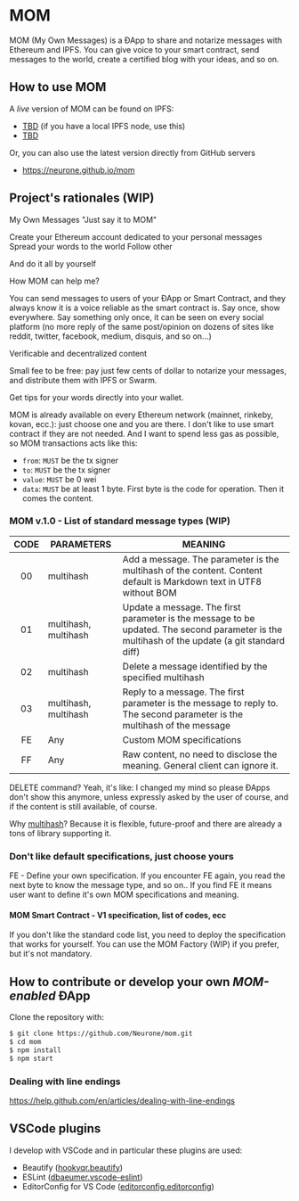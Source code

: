 # MOM

MOM (My Own Messages) is a ÐApp to share and notarize messages with Ethereum and IPFS. You can give voice to your smart contract, send messages to the world, create a certified blog with your ideas, and so on.

## How to use MOM

A *live* version of MOM can be found on IPFS:
- [TBD](#TBD) (if you have a local IPFS node, use this)
- [TBD](#TBD)

Or, you can also use the latest version directly from GitHub servers
- https://neurone.github.io/mom

## Project's rationales (WIP)

My Own Messages
"Just say it to MOM"

Create your Ethereum account dedicated to your personal messages
Spread your words to the world
Follow other

And do it all by yourself

How MOM can help me?

You can send messages to users of your ÐApp or Smart Contract, and they always know it is a voice reliable as the smart contract is.
Say once, show everywhere. Say something only once, it can be seen on every social platform (no more reply of the same post/opinion on dozens of sites like reddit, twitter, facebook, medium, disquis, and so on...)

Verificable and decentralized content

Small fee to be free: pay just few cents of dollar to notarize your messages, and distribute them with IPFS or Swarm.

Get tips for your words directly into your wallet.

MOM is already available on every Ethereum network (mainnet, rinkeby, kovan, ecc.): just choose one and you are there.
I don't like to use smart contract if they are not needed. And I want to spend less gas as possible, so MOM transactions acts like this:

- `from`: `MUST` be the tx signer
- `to`: `MUST` be the tx signer
- `value`: `MUST` be 0 wei
- `data`: `MUST` be at least 1 byte. First byte is the code for operation. Then it comes the content.

### MOM v.1.0 - List of standard message types (WIP)

| CODE | PARAMETERS | MEANING 			|
|:--------:|------------|-------------------|
| 00       | multihash  | Add a message. The parameter is the multihash of the content. Content default is Markdown text in UTF8 without BOM |
| 01       | multihash, multihash | Update a message. The first parameter is the message to be updated. The second parameter is the multihash of the update (a git standard diff) |
| 02	   | multihash | Delete a message identified by the specified multihash |
| 03       | multihash, multihash | Reply to a message. The first parameter is the message to reply to. The second parameter is the multihash of the message
| FE	   | Any | Custom MOM specifications
| FF	   | Any | Raw content, no need to disclose the meaning. General client can ignore it.

DELETE command? Yeah, it's like: I changed my mind so please ÐApps don't show this anymore, unless expressly asked by the user of course, and if the content is still available, of course.

Why [multihash](https://github.com/multiformats/multihash)? Because it is flexible, future-proof and there are already a tons of library supporting it.

### Don't like default specifications, just choose yours
FE - Define your own specification. If you encounter FE again, you read the next byte to know the message type, and so on..
If you find FE it means user want to define it's own MOM specifications and meaning.

#### MOM Smart Contract - V1 specification, list of codes, ecc
If you don't like the standard code list, you need to deploy the specification that works for yourself. You can use the MOM Factory (WIP) if you prefer, but it's not mandatory.

## How to contribute or develop your own _MOM-enabled_ ÐApp

Clone the repository with:

```bash
$ git clone https://github.com/Neurone/mom.git
$ cd mom
$ npm install
$ npm start
```

### Dealing with line endings
https://help.github.com/en/articles/dealing-with-line-endings

## VSCode plugins
I develop with VSCode and in particular these plugins are used:
- Beautify ([hookyqr.beautify](https://marketplace.visualstudio.com/items?itemName=HookyQR.beautify))
- ESLint ([dbaeumer.vscode-eslint](https://marketplace.visualstudio.com/items?itemName=dbaeumer.vscode-eslint))
- EditorConfig for VS Code ([editorconfig.editorconfig](https://marketplace.visualstudio.com/items?itemName=EditorConfig.EditorConfig))
